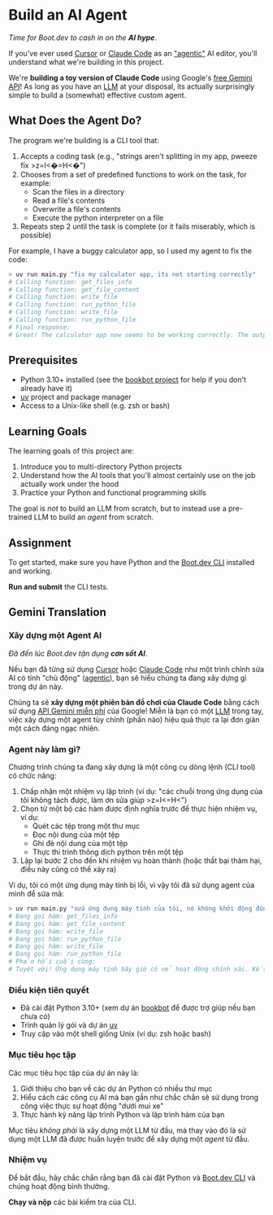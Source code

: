 # Build an AI Agent

*Time for Boot.dev to cash in on the **AI hype***.

If you've ever used [Cursor](https://www.cursor.com/en) or [Claude Code](https://docs.anthropic.com/en/docs/agents-and-tools/claude-code/overview) as an ["agentic"](https://en.wikipedia.org/wiki/Agentic_AI) AI editor, you'll understand what we're building in this project.

We're **building a toy version of Claude Code** using Google's [free Gemini API](https://ai.google.dev/gemini-api/docs/pricing)! As long as you have an [LLM](https://en.wikipedia.org/wiki/Large_language_model) at your disposal, its actually surprisingly simple to build a (somewhat) effective custom agent.

## What Does the Agent Do?

The program we're building is a CLI tool that:

1. Accepts a coding task (e.g., "strings aren't splitting in my app, pweeze fix >z=I<�=H<�")
2. Chooses from a set of predefined functions to work on the task, for example:
   - Scan the files in a directory
   - Read a file's contents
   - Overwrite a file's contents
   - Execute the python interpreter on a file
3. Repeats step 2 until the task is complete (or it fails miserably, which is possible)

For example, I have a buggy calculator app, so I used my agent to fix the code:

```sh
> uv run main.py "fix my calculator app, its not starting correctly"
# Calling function: get_files_info
# Calling function: get_file_content
# Calling function: write_file
# Calling function: run_python_file
# Calling function: write_file
# Calling function: run_python_file
# Final response:
# Great! The calculator app now seems to be working correctly. The output shows the expression and the result in a formatted way.
```

## Prerequisites

- Python 3.10+ installed (see the [bookbot project](https://www.boot.dev/courses/build-bookbot) for help if you don't already have it)
- [uv](https://github.com/astral-sh/uv) project and package manager
- Access to a Unix-like shell (e.g. zsh or bash)

## Learning Goals

The learning goals of this project are:

1. Introduce you to multi-directory Python projects
2. Understand how the AI tools that you'll almost certainly use on the job actually work under the hood
3. Practice your Python and functional programming skills

The goal is *not* to build an LLM from scratch, but to instead use a pre-trained LLM to build an *agent* from scratch.

## Assignment

To get started, make sure you have Python and the [Boot.dev CLI](https://github.com/bootdotdev/bootdev) installed and working.

**Run and submit** the CLI tests.

## Gemini Translation

### **Xây dựng một Agent AI**

*Đã đến lúc Boot.dev tận dụng **cơn sốt AI***.

Nếu bạn đã từng sử dụng [Cursor](https://www.cursor.com/en) hoặc [Claude Code](https://docs.anthropic.com/en/docs/agents-and-tools/claude-code/overview) như một trình chỉnh sửa AI có tính "chủ động" ([agentic](https://en.wikipedia.org/wiki/Agentic_AI)), bạn sẽ hiểu chúng ta đang xây dựng gì trong dự án này.

Chúng ta sẽ **xây dựng một phiên bản đồ chơi của Claude Code** bằng cách sử dụng [API Gemini miễn phí](https://ai.google.dev/gemini-api/docs/pricing) của Google! Miễn là bạn có một [LLM](https://en.wikipedia.org/wiki/Large_language_model) trong tay, việc xây dựng một agent tùy chỉnh (phần nào) hiệu quả thực ra lại đơn giản một cách đáng ngạc nhiên.

### **Agent này làm gì?**

Chương trình chúng ta đang xây dựng là một công cụ dòng lệnh (CLI tool) có chức năng:

1. Chấp nhận một nhiệm vụ lập trình (ví dụ: "các chuỗi trong ứng dụng của tôi không tách được, làm ơn sửa giúp >z=I<=H<")
2. Chọn từ một bộ các hàm được định nghĩa trước để thực hiện nhiệm vụ, ví dụ:
   - Quét các tệp trong một thư mục
   - Đọc nội dung của một tệp
   - Ghi đè nội dung của một tệp
   - Thực thi trình thông dịch python trên một tệp
3. Lặp lại bước 2 cho đến khi nhiệm vụ hoàn thành (hoặc thất bại thảm hại, điều này cũng có thể xảy ra)

Ví dụ, tôi có một ứng dụng máy tính bị lỗi, vì vậy tôi đã sử dụng agent của mình để sửa mã:

```sh
> uv run main.py "sửa ứng dụng máy tính của tôi, nó không khởi động đúng cách"
# Đang gọi hàm: get_files_info
# Đang gọi hàm: get_file_content
# Đang gọi hàm: write_file
# Đang gọi hàm: run_python_file
# Đang gọi hàm: write_file
# Đang gọi hàm: run_python_file
# Phản hồi cuối cùng:
# Tuyệt vời! Ứng dụng máy tính bây giờ có vẻ hoạt động chính xác. Kết quả hiển thị biểu thức và đáp án một cách định dạng.
```

### **Điều kiện tiên quyết**

- Đã cài đặt Python 3.10+ (xem dự án [bookbot](https://www.boot.dev/courses/build-bookbot) để được trợ giúp nếu bạn chưa có)
- Trình quản lý gói và dự án [uv](https://github.com/astral-sh/uv)
- Truy cập vào một shell giống Unix (ví dụ: zsh hoặc bash)

### **Mục tiêu học tập**

Các mục tiêu học tập của dự án này là:

1. Giới thiệu cho bạn về các dự án Python có nhiều thư mục
2. Hiểu cách các công cụ AI mà bạn gần như chắc chắn sẽ sử dụng trong công việc thực sự hoạt động "dưới mui xe"
3. Thực hành kỹ năng lập trình Python và lập trình hàm của bạn

Mục tiêu *không phải* là xây dựng một LLM từ đầu, mà thay vào đó là sử dụng một LLM đã được huấn luyện trước để xây dựng một *agent* từ đầu.

### **Nhiệm vụ**

Để bắt đầu, hãy chắc chắn rằng bạn đã cài đặt Python và [Boot.dev CLI](https://github.com/bootdotdev/bootdev) và chúng hoạt động bình thường.

**Chạy và nộp** các bài kiểm tra của CLI.